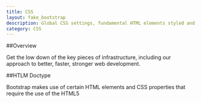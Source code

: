```yaml
---
title: CSS
layout: fake_bootstrap
description: Global CSS settings, fundamental HTML elements styled and enhances with extensible classes, and an advanced grid system.
category: CSS
---
```

##Overview

Get the low down of the key pieces of infrastructure,
including our approach to better,
faster, stronger web development.

##HTLM Doctype

Bootstrap makes use of certain HTML elements and CSS properties that require the use of the HTML5
